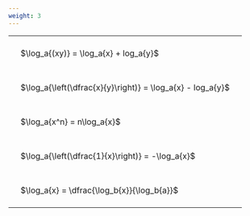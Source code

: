 ```yaml
---
weight: 3
---
```


<style type="text/css">
#T_75d8e th.col_heading {
  text-align: left;
  font-size: 1em;
}
#T_75d8e td {
  text-align: left;
  font-size: 1em;
  padding: 1.5em;
}
</style>
<table id="T_75d8e">
  <thead>
  </thead>
  <tbody>
    <tr>
      <td id="T_75d8e_row0_col0" class="data row0 col0" >$\log_a{(xy)} = \log_a{x} + log_a{y}$</td>
    </tr>
    <tr>
      <td id="T_75d8e_row1_col0" class="data row1 col0" >$\log_a{\left(\dfrac{x}{y}\right)} = \log_a{x} - log_a{y}$</td>
    </tr>
    <tr>
      <td id="T_75d8e_row2_col0" class="data row2 col0" >$\log_a{x^n} = n\log_a{x}$</td>
    </tr>
    <tr>
      <td id="T_75d8e_row3_col0" class="data row3 col0" >$\log_a{\left(\dfrac{1}{x}\right)} = -\log_a{x}$</td>
    </tr>
    <tr>
      <td id="T_75d8e_row4_col0" class="data row4 col0" >$\log_a{x} = \dfrac{\log_b{x}}{\log_b{a}}$</td>
    </tr>
  </tbody>
</table>
